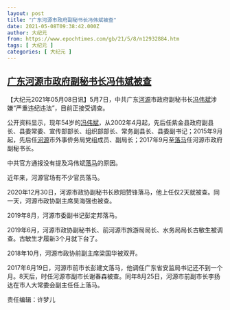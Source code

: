 ```yaml
---
layout: post
title: "广东河源市政府副秘书长冯伟斌被查"
date: 2021-05-08T09:38:42.000Z
author: 大纪元
from: https://www.epochtimes.com/gb/21/5/8/n12932884.htm
tags: [ 大纪元 ]
categories: [ 大纪元 ]
---
```

<!--1620466722000-->
[广东河源市政府副秘书长冯伟斌被查](https://www.epochtimes.com/gb/21/5/8/n12932884.htm)
------

<div>
<p>【大纪元2021年05月08日讯】5月7日，中共广东<a href="https://www.epochtimes.com/gb/tag/%E6%B2%B3%E6%BA%90.html">河源</a>市政府副秘书长<a href="https://www.epochtimes.com/gb/tag/%E5%86%AF%E4%BC%9F%E6%96%8C.html">冯伟斌</a>涉嫌“严重违纪违法”，目前正接受调查。</p><p>公开资料显示，现年54岁的<a href="https://www.epochtimes.com/gb/tag/%E5%86%AF%E4%BC%9F%E6%96%8C.html">冯伟斌</a>，从2002年4月起，先后任紫金县政府副县长、县委常委、宣传部部长、组织部部长、常务副县长、县委副书记；2015年9月起，先后任<a href="https://www.epochtimes.com/gb/tag/%E6%B2%B3%E6%BA%90.html">河源</a>市外事侨务局党组成员、副局长；2017年9月至<a href="https://www.epochtimes.com/gb/tag/%E8%90%BD%E9%A9%AC.html">落马</a>任河源市政府副秘书长。</p><p>中共官方通报没有提及冯伟斌<a href="https://www.epochtimes.com/gb/tag/%E8%90%BD%E9%A9%AC.html">落马</a>的原因。</p><p>近年来，河源官场有不少官员落马。</p><p>2020年12月30日，河源市政协副秘书长欧阳赞锋落马，他上任仅2天就被查。同一天，河源市政协副主席吴海强也被查。</p><p>2019年8月，河源市委副书记彭定邦落马。</p><p>2019年6月，河源市政协副秘书长、前河源市旅游局局长、水务局局长古敏生被调查。古敏生才履新3个月就下台了。</p><p>2018年10月，河源市政协前副主席梁国华被双开。</p><p>2017年6月19日，河源市前市长彭建文落马，他调任广东省安监局书记还不到一个月。8天后，时任河源市副市长谢春森被查。同年8月25日，河源市前副市长李扬达在市人大常委会副主任任上落马。</p><p>责任编辑：许梦儿</p>
</div>
